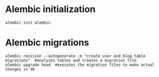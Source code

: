 # Alembic initialization
```
alembic init alembic
```

# Alembic migrations
```
alembic revision --autogenerate -m "create user and blog table migrations"  #analyzes tables and creates a migration file
alembic upgrade head  #executes the migration files to make actual changes in db
```
